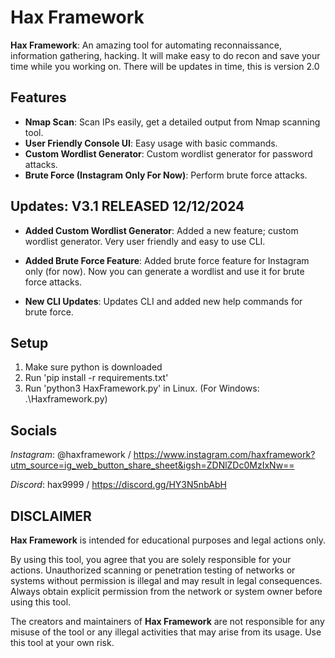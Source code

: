 # Hax Framework

**Hax Framework**: An amazing tool for automating reconnaissance, information gathering, hacking. It will make easy to do recon and save your time while you working on. There will be updates in time, this is version 2.0

## Features

- **Nmap Scan**: Scan IPs easily, get a detailed output from Nmap scanning tool.
- **User Friendly Console UI**: Easy usage with basic commands.
- **Custom Wordlist Generator**: Custom wordlist generator for password attacks.
- **Brute Force (Instagram Only For Now)**: Perform brute force attacks.

## Updates: V3.1 RELEASED 12/12/2024
- **Added Custom Wordlist Generator**: Added a new feature; custom wordlist generator. Very user friendly and easy to use CLI.
- **Added Brute Force Feature**: Added brute force feature for Instagram only (for now). Now you can generate a wordlist and use it for brute force attacks.

- **New CLI Updates**: Updates CLI and added new help commands for brute force.

## Setup

1. Make sure python is downloaded
2. Run 'pip install -r requirements.txt'
3. Run 'python3 HaxFramework.py' in Linux. (For Windows: .\Haxframework.py)

## Socials
*Instagram*: @haxframework / https://www.instagram.com/haxframework?utm_source=ig_web_button_share_sheet&igsh=ZDNlZDc0MzIxNw==


*Discord*: hax9999 / https://discord.gg/HY3N5nbAbH

## DISCLAIMER

**Hax Framework** is intended for educational purposes and legal actions only.

By using this tool, you agree that you are solely responsible for your actions. Unauthorized scanning or penetration testing of networks or systems without permission is illegal and may result in legal consequences. Always obtain explicit permission from the network or system owner before using this tool.

The creators and maintainers of **Hax Framework** are not responsible for any misuse of the tool or any illegal activities that may arise from its usage. Use this tool at your own risk.

